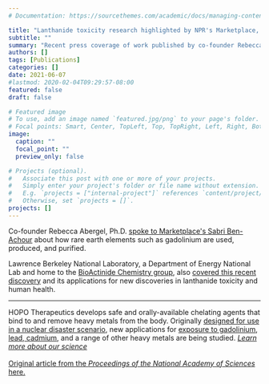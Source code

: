 ```yaml
---
# Documentation: https://sourcethemes.com/academic/docs/managing-content/

title: "Lanthanide toxicity research highlighted by NPR's Marketplace, Berkeley Lab"
subtitle: ""
summary: "Recent press coverage of work published by co-founder Rebecca Abergel, Ph.D. and coworkers highlights how much there is to discover about how heavy metals behave in the body"
authors: []
tags: [Publications]
categories: []
date: 2021-06-07
#lastmod: 2020-02-04T09:29:57-08:00
featured: false
draft: false

# Featured image
# To use, add an image named `featured.jpg/png` to your page's folder.
# Focal points: Smart, Center, TopLeft, Top, TopRight, Left, Right, BottomLeft, Bottom, BottomRight.
image:
  caption: ""
  focal_point: ""
  preview_only: false

# Projects (optional).
#   Associate this post with one or more of your projects.
#   Simply enter your project's folder or file name without extension.
#   E.g. `projects = ["internal-project"]` references `content/project/deep-learning/index.md`.
#   Otherwise, set `projects = []`.
projects: []
---
```


Co-founder Rebecca Abergel, Ph.D. [spoke to Marketplace's Sabri Ben-Achour](https://www.marketplace.org/2021/04/30/the-u-s-is-trying-to-reclaim-its-rare-earth-mantle/) about how rare earth elements such as gadolinium are used, produced, and purified.

Lawrence Berkeley National Laboratory, a Department of Energy National Lab and home to the [BioActinide Chemistry group](http://abergel.lbl.gov), also [covered this recent discovery](https://newscenter.lbl.gov/2021/06/07/heavy-metals-disease-yeast/) and its applications for new discoveries in lanthanide toxicity and human health.



- - -

HOPO Therapeutics develops safe and orally-available chelating agents that bind to and remove heavy metals from the body. Originally [designed for use in a nuclear disaster scenario](https://newscenter.lbl.gov/2019/09/12/how-an-anti-nuclear-contamination-pill-could-also-help-mri-patients/), new applications for [exposure to gadolinium](https://doi.org/10.1038/s41598-018-22511-6), [lead, cadmium](https://doi.org/10.1039/C7NJ04559J), and a range of other heavy metals are being studied. *[Learn more about our science](../../science/)*
\
\
[Original article from the *Proceedings of the National Academy of Sciences* here.](https://doi.org/10.1073/pnas.2025952118)

